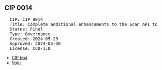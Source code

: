 ## CIP 0014

<pre>
  CIP: CIP 0014
  Title: Complete additional enhancements to the Scan API to facilitate tax accounting
  Status: Final
  Type: Governance
  Created: 2024-05-29
  Approved: 2024-05-30
  License: CC0-1.0
</pre>

* [CIP text](/cip-0014/cip-0014.pdf)
* [Vote](/cip-0014/votes:%20cip-0014.pdf)
